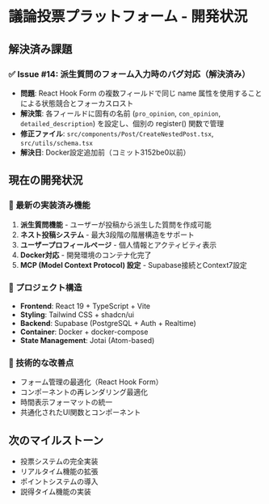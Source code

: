# 議論投票プラットフォーム - 開発状況

## 解決済み課題

### ✅ Issue #14: 派生質問のフォーム入力時のバグ対応（解決済み）

- **問題**: React Hook Form の複数フィールドで同じ name 属性を使用することによる状態競合とフォーカスロスト
- **解決策**: 各フィールドに固有の名前 (`pro_opinion`, `con_opinion`, `detailed_description`) を設定し、個別の register() 関数で管理
- **修正ファイル**: `src/components/Post/CreateNestedPost.tsx`, `src/utils/schema.tsx`
- **解決日**: Docker設定追加前（コミット3152be0以前）

## 現在の開発状況

### 🚀 最新の実装済み機能

1. **派生質問機能** - ユーザーが投稿から派生した質問を作成可能
2. **ネスト投稿システム** - 最大3段階の階層構造をサポート
3. **ユーザープロフィールページ** - 個人情報とアクティビティ表示
4. **Docker対応** - 開発環境のコンテナ化完了
5. **MCP (Model Context Protocol) 設定** - Supabase接続とContext7設定

### 📁 プロジェクト構造

- **Frontend**: React 19 + TypeScript + Vite
- **Styling**: Tailwind CSS + shadcn/ui
- **Backend**: Supabase (PostgreSQL + Auth + Realtime)
- **Container**: Docker + docker-compose
- **State Management**: Jotai (Atom-based)

### 🔧 技術的な改善点

- フォーム管理の最適化（React Hook Form）
- コンポーネントの再レンダリング最適化
- 時間表示フォーマットの統一
- 共通化されたUI関数とコンポーネント

## 次のマイルストーン

- 投票システムの完全実装
- リアルタイム機能の拡張
- ポイントシステムの導入
- 説得タイム機能の実装
